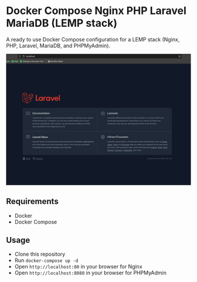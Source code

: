 # Docker Compose Nginx PHP Laravel MariaDB (LEMP stack)

A ready to use Docker Compose configuration for a LEMP stack (Nginx, PHP, Laravel, MariaDB, and PHPMyAdmin).

![Laravel image](images/laravel.png)

## Requirements

- Docker
- Docker Compose

## Usage

- Clone this repository
- Run `docker-compose up -d`
- Open `http://localhost:80` in your browser for Nginx
- Open `http://localhost:8080` in your browser for PHPMyAdmin
